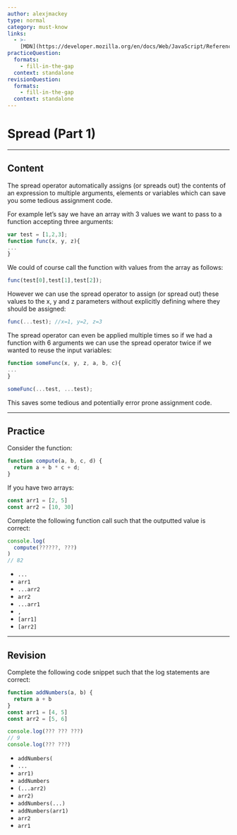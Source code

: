 ```yaml
---
author: alexjmackey
type: normal
category: must-know
links:
  - >-
    [MDN](https://developer.mozilla.org/en/docs/Web/JavaScript/Reference/Operators/Spread_operator){website}
practiceQuestion:
  formats:
    - fill-in-the-gap
  context: standalone
revisionQuestion:
  formats:
    - fill-in-the-gap
  context: standalone
---
```


# Spread (Part 1)


---

## Content

The spread operator automatically assigns (or spreads out) the contents of an expression to multiple arguments, elements or variables which can save you some tedious assignment code.

For example let’s say we have an array with 3 values we want to pass to a function accepting three arguments:

```javascript
var test = [1,2,3];
function func(x, y, z){
...
}
```

We could of course call the function with values from the array as follows:

```javascript
func(test[0],test[1],test[2]);
```

However we can use the spread operator to assign (or spread out) these values to the x, y and z parameters without explicitly defining where they should be assigned:

```javascript
func(...test); //x=1, y=2, z=3
```

The spread operator can even be applied multiple times so if we had a function with 6 arguments we can use the spread operator twice if we wanted to reuse the input variables:

```javascript
function someFunc(x, y, z, a, b, c){
...
}

someFunc(...test, ...test);
```

This saves some tedious and potentially error prone assignment code.


---

## Practice

Consider the function:

```javascript
function compute(a, b, c, d) {
  return a + b * c + d;
}
```

If you have two arrays:

```javascript
const arr1 = [2, 5]
const arr2 = [10, 30]
```

Complete the following function call such that the outputted value is correct:

```javascript
console.log(
  compute(??????, ???)
)
// 82
```

- `...`
- `arr1`
- `...arr2`
- `arr2`
- `...arr1`
- `,`
- `[arr1]`
- `[arr2]`


---

## Revision

Complete the following code snippet such that the log statements are correct:

```javascript
function addNumbers(a, b) {
  return a + b
}
const arr1 = [4, 5]
const arr2 = [5, 6]

console.log(??? ??? ???)
// 9
console.log(??? ???)

```

- `addNumbers(`
- `...`
- `arr1)`
- `addNumbers`
- `(...arr2)`
- `arr2)`
- `addNumbers(...)`
- `addNumbers(arr1)`
- `arr2`
- `arr1`
 
